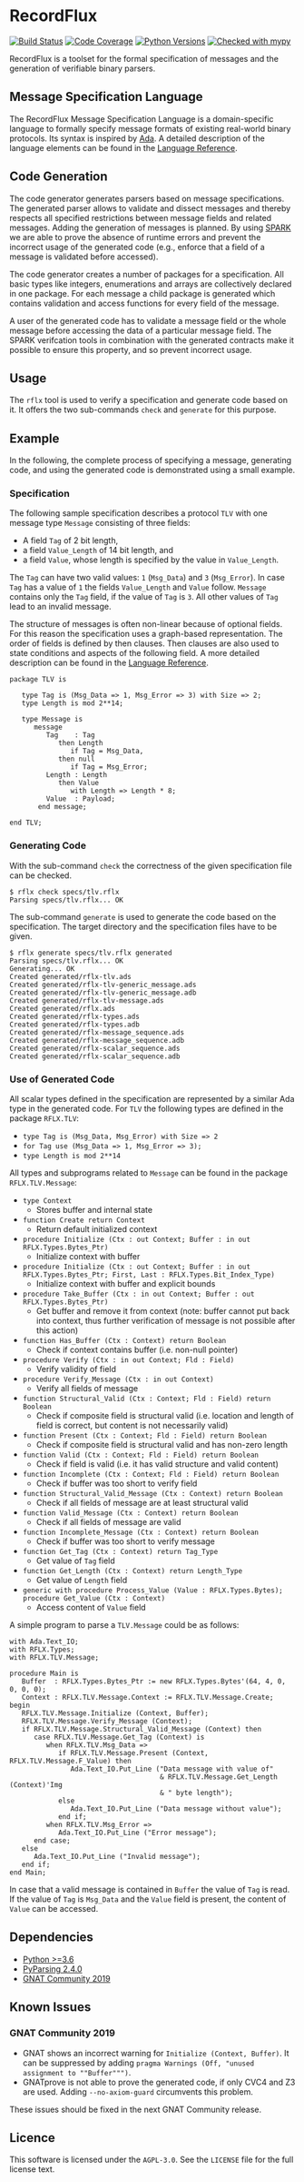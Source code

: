 # RecordFlux

[![Build Status](https://travis-ci.org/Componolit/RecordFlux.svg?branch=master)](https://travis-ci.org/Componolit/RecordFlux)
[![Code Coverage](https://codecov.io/github/Componolit/RecordFlux/coverage.svg?branch=master)](https://codecov.io/github/Componolit/RecordFlux)
[![Python Versions](https://img.shields.io/badge/python-3.6%20%7C%203.7-blue.svg)](https://python.org/)
[![Checked with mypy](http://www.mypy-lang.org/static/mypy_badge.svg)](http://mypy-lang.org/)

RecordFlux is a toolset for the formal specification of messages and the generation of verifiable binary parsers.

## Message Specification Language

The RecordFlux Message Specification Language is a domain-specific language to formally specify message formats of existing real-world binary protocols. Its syntax is inspired by [Ada](https://www.adacore.com/about-ada). A detailed description of the language elements can be found in the [Language Reference](/doc/Language-Reference.md).

## Code Generation

The code generator generates parsers based on message specifications. The generated parser allows to validate and dissect messages and thereby respects all specified restrictions between message fields and related messages. Adding the generation of messages is planned. By using [SPARK](https://www.adacore.com/about-spark) we are able to prove the absence of runtime errors and prevent the incorrect usage of the generated code (e.g., enforce that a field of a message is validated before accessed).

The code generator creates a number of packages for a specification. All basic types like integers, enumerations and arrays are collectively declared in one package. For each message a child package is generated which contains validation and access functions for every field of the message.

A user of the generated code has to validate a message field or the whole message before accessing the data of a particular message field. The SPARK verifcation tools in combination with the generated contracts make it possible to ensure this property, and so prevent incorrect usage.

## Usage

The `rflx` tool is used to verify a specification and generate code based on it. It offers the two sub-commands `check` and `generate` for this purpose.

## Example

In the following, the complete process of specifying a message, generating code, and using the generated code is demonstrated using a small example.

### Specification

The following sample specification describes a protocol `TLV` with one message type `Message` consisting of three fields:

- A field `Tag` of 2 bit length,
- a field `Value_Length` of 14 bit length, and
- a field `Value`, whose length is specified by the value in `Value_Length`.

The `Tag` can have two valid values: `1` (`Msg_Data`) and `3` (`Msg_Error`). In case `Tag` has a value of `1` the fields `Value_Length` and `Value` follow. `Message` contains only the `Tag` field, if the value of `Tag` is `3`. All other values of `Tag` lead to an invalid message.

The structure of messages is often non-linear because of optional fields. For this reason the specification uses a graph-based representation. The order of fields is defined by then clauses. Then clauses are also used to state conditions and aspects of the following field. A more detailed description can be found in the [Language Reference](doc/Language-Reference.md#message-type).

```
package TLV is

   type Tag is (Msg_Data => 1, Msg_Error => 3) with Size => 2;
   type Length is mod 2**14;

   type Message is
      message
         Tag    : Tag
            then Length
               if Tag = Msg_Data,
            then null
               if Tag = Msg_Error;
         Length : Length
            then Value
               with Length => Length * 8;
         Value  : Payload;
       end message;

end TLV;
```

### Generating Code

With the sub-command `check` the correctness of the given specification file can be checked.

```
$ rflx check specs/tlv.rflx
Parsing specs/tlv.rflx... OK
```

The sub-command `generate` is used to generate the code based on the specification. The target directory and the specification files have to be given.

```
$ rflx generate specs/tlv.rflx generated
Parsing specs/tlv.rflx... OK
Generating... OK
Created generated/rflx-tlv.ads
Created generated/rflx-tlv-generic_message.ads
Created generated/rflx-tlv-generic_message.adb
Created generated/rflx-tlv-message.ads
Created generated/rflx.ads
Created generated/rflx-types.ads
Created generated/rflx-types.adb
Created generated/rflx-message_sequence.ads
Created generated/rflx-message_sequence.adb
Created generated/rflx-scalar_sequence.ads
Created generated/rflx-scalar_sequence.adb
```

### Use of Generated Code

All scalar types defined in the specification are represented by a similar Ada type in the generated code. For `TLV` the following types are defined in the package `RFLX.TLV`:

- `type Tag is (Msg_Data, Msg_Error) with Size => 2`
- `for Tag use (Msg_Data => 1, Msg_Error => 3);`
- `type Length is mod 2**14`

All types and subprograms related to `Message` can be found in the package `RFLX.TLV.Message`:

- `type Context`
    - Stores buffer and internal state
- `function Create return Context`
    - Return default initialized context
- `procedure Initialize (Ctx : out Context; Buffer : in out RFLX.Types.Bytes_Ptr)`
    - Initialize context with buffer
- `procedure Initialize (Ctx : out Context; Buffer : in out RFLX.Types.Bytes_Ptr; First, Last : RFLX.Types.Bit_Index_Type)`
    - Initialize context with buffer and explicit bounds
- `procedure Take_Buffer (Ctx : in out Context; Buffer : out RFLX.Types.Bytes_Ptr)`
    - Get buffer and remove it from context (note: buffer cannot put back into context, thus further verification of message is not possible after this action)
- `function Has_Buffer (Ctx : Context) return Boolean`
    - Check if context contains buffer (i.e. non-null pointer)
- `procedure Verify (Ctx : in out Context; Fld : Field)`
    - Verify validity of field
- `procedure Verify_Message (Ctx : in out Context)`
    - Verify all fields of message
- `function Structural_Valid (Ctx : Context; Fld : Field) return Boolean`
    - Check if composite field is structural valid (i.e. location and length of field is correct, but content is not necessarily valid)
- `function Present (Ctx : Context; Fld : Field) return Boolean`
    - Check if composite field is structural valid and has non-zero length
- `function Valid (Ctx : Context; Fld : Field) return Boolean`
    - Check if field is valid (i.e. it has valid structure and valid content)
- `function Incomplete (Ctx : Context; Fld : Field) return Boolean`
    - Check if buffer was too short to verify field
- `function Structural_Valid_Message (Ctx : Context) return Boolean`
    - Check if all fields of message are at least structural valid
- `function Valid_Message (Ctx : Context) return Boolean`
    - Check if all fields of message are valid
- `function Incomplete_Message (Ctx : Context) return Boolean`
    - Check if buffer was too short to verify message
- `function Get_Tag (Ctx : Context) return Tag_Type`
    - Get value of `Tag` field
- `function Get_Length (Ctx : Context) return Length_Type`
    - Get value of `Length` field
- `generic with procedure Process_Value (Value : RFLX.Types.Bytes); procedure Get_Value (Ctx : Context)`
    - Access content of `Value` field

A simple program to parse a `TLV.Message` could be as follows:

```
with Ada.Text_IO;
with RFLX.Types;
with RFLX.TLV.Message;

procedure Main is
   Buffer  : RFLX.Types.Bytes_Ptr := new RFLX.Types.Bytes'(64, 4, 0, 0, 0, 0);
   Context : RFLX.TLV.Message.Context := RFLX.TLV.Message.Create;
begin
   RFLX.TLV.Message.Initialize (Context, Buffer);
   RFLX.TLV.Message.Verify_Message (Context);
   if RFLX.TLV.Message.Structural_Valid_Message (Context) then
      case RFLX.TLV.Message.Get_Tag (Context) is
         when RFLX.TLV.Msg_Data =>
            if RFLX.TLV.Message.Present (Context, RFLX.TLV.Message.F_Value) then
               Ada.Text_IO.Put_Line ("Data message with value of"
                                     & RFLX.TLV.Message.Get_Length (Context)'Img
                                     & " byte length");
            else
               Ada.Text_IO.Put_Line ("Data message without value");
            end if;
         when RFLX.TLV.Msg_Error =>
            Ada.Text_IO.Put_Line ("Error message");
      end case;
   else
      Ada.Text_IO.Put_Line ("Invalid message");
   end if;
end Main;
```

In case that a valid message is contained in `Buffer` the value of `Tag` is read. If the value of `Tag` is `Msg_Data` and the `Value` field is present, the content of `Value` can be accessed.

## Dependencies

- [Python >=3.6](https://www.python.org)
- [PyParsing 2.4.0](https://github.com/pyparsing/pyparsing/)
- [GNAT Community 2019](https://www.adacore.com/download)

## Known Issues

### GNAT Community 2019

- GNAT shows an incorrect warning for `Initialize (Context, Buffer)`. It can be suppressed by adding `pragma Warnings (Off, "unused assignment to ""Buffer""")`.
- GNATprove is not able to prove the generated code, if only CVC4 and Z3 are used. Adding `--no-axiom-guard` circumvents this problem.

These issues should be fixed in the next GNAT Community release.

## Licence

This software is licensed under the `AGPL-3.0`. See the `LICENSE` file for the full license text.
